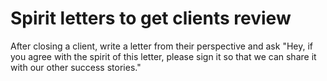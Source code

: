 # Spirit letters to get clients review

After closing a client, write a letter from their perspective and ask "Hey, if you agree with the spirit of this letter, please sign it so that we can share it with our other success stories."

